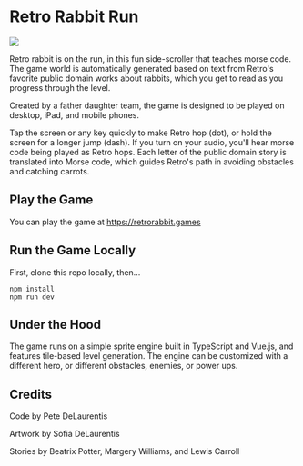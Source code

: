 # Retro Rabbit Run

![](https://retrorabbit.games/rabbit-running.gif)

Retro rabbit is on the run, in this fun side-scroller that teaches morse code.  The game world is automatically generated based on text from Retro's favorite public domain works about rabbits, which you get to read as you progress through the level.

Created by a father daughter team, the game is designed to be played on desktop, iPad, and mobile phones.

Tap the screen or any key quickly to make Retro hop (dot), or hold the screen for a longer jump (dash).  If you turn on your audio, you'll hear morse code being played as Retro hops.  Each letter of the public domain story is translated into Morse code, which guides Retro's path in avoiding obstacles and catching carrots.

## Play the Game

You can play the game at https://retrorabbit.games

## Run the Game Locally

First, clone this repo locally, then...

```
npm install
npm run dev
```

## Under the Hood

The game runs on a simple sprite engine built in TypeScript and Vue.js, and features tile-based level generation.  The engine can be customized with a different hero, or different obstacles, enemies, or power ups.

## Credits

Code by Pete DeLaurentis

Artwork by Sofia DeLaurentis

Stories by Beatrix Potter, Margery Williams, and Lewis Carroll

